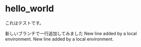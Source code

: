 # hello_world

これはテストです。

新しいブランチで一行追加してみました
New line added by a local environment.
 New line added by a local environment.
